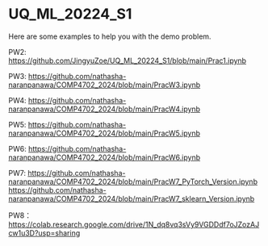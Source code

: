 # UQ_ML_20224_S1
Here are some examples to help you with the demo problem.

PW2: https://github.com/JingyuZoe/UQ_ML_20224_S1/blob/main/Prac1.ipynb

PW3: https://github.com/nathasha-naranpanawa/COMP4702_2024/blob/main/PracW3.ipynb

PW4: https://github.com/nathasha-naranpanawa/COMP4702_2024/blob/main/PracW4.ipynb

PW5: https://github.com/nathasha-naranpanawa/COMP4702_2024/blob/main/PracW5.ipynb

PW6: https://github.com/nathasha-naranpanawa/COMP4702_2024/blob/main/PracW6.ipynb

PW7: https://github.com/nathasha-naranpanawa/COMP4702_2024/blob/main/PracW7_PyTorch_Version.ipynb
    https://github.com/nathasha-naranpanawa/COMP4702_2024/blob/main/PracW7_sklearn_Version.ipynb

PW8：https://colab.research.google.com/drive/1N_dq8vq3sVy9VGDDdf7oJZozAJcw1u3D?usp=sharing
